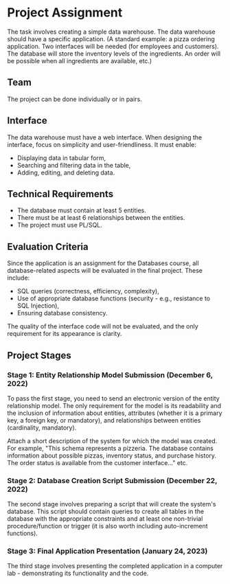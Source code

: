 # Project Assignment

The task involves creating a simple data warehouse. The data warehouse should have a specific application. (A standard example: a pizza ordering application. Two interfaces will be needed (for employees and customers). The database will store the inventory levels of the ingredients. An order will be possible when all ingredients are available, etc.)

## Team

The project can be done individually or in pairs.

## Interface

The data warehouse must have a web interface. When designing the interface, focus on simplicity and user-friendliness. It must enable:

- Displaying data in tabular form,
- Searching and filtering data in the table,
- Adding, editing, and deleting data.

## Technical Requirements

- The database must contain at least 5 entities.
- There must be at least 6 relationships between the entities.
- The project must use PL/SQL.

## Evaluation Criteria

Since the application is an assignment for the Databases course, all database-related aspects will be evaluated in the final project. These include:

- SQL queries (correctness, efficiency, complexity),
- Use of appropriate database functions (security - e.g., resistance to SQL Injection),
- Ensuring database consistency.

The quality of the interface code will not be evaluated, and the only requirement for its appearance is clarity.

## Project Stages

### Stage 1: Entity Relationship Model Submission (December 6, 2022)

To pass the first stage, you need to send an electronic version of the entity relationship model. The only requirement for the model is its readability and the inclusion of information about entities, attributes (whether it is a primary key, a foreign key, or mandatory), and relationships between entities (cardinality, mandatory).

Attach a short description of the system for which the model was created. For example, "This schema represents a pizzeria. The database contains information about possible pizzas, inventory status, and purchase history. The order status is available from the customer interface..." etc.

### Stage 2: Database Creation Script Submission (December 22, 2022)

The second stage involves preparing a script that will create the system's database. This script should contain queries to create all tables in the database with the appropriate constraints and at least one non-trivial procedure/function or trigger (it is also worth including auto-increment functions).

### Stage 3: Final Application Presentation (January 24, 2023)

The third stage involves presenting the completed application in a computer lab - demonstrating its functionality and the code.
